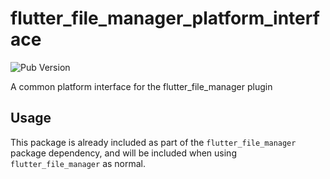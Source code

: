 # flutter_file_manager_platform_interface

![Pub Version](https://img.shields.io/pub/v/flutter_file_manager_platform_interface)

A common platform interface for the flutter_file_manager plugin

## Usage

This package is already included as part of the `flutter_file_manager` package dependency, and will be included when using `flutter_file_manager` as normal.